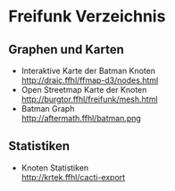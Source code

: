 # Freifunk Verzeichnis

## Graphen und Karten

 * Interaktive Karte der Batman Knoten<br>
   <http://draic.ffhl/ffmap-d3/nodes.html>
 * Open Streetmap Karte der Knoten<br>
   <http://burgtor.ffhl/freifunk/mesh.html>
 * Batman Graph<br>
   <http://aftermath.ffhl/batman.png>

## Statistiken

 * Knoten Statistiken<br>
   <http://krtek.ffhl/cacti-export>